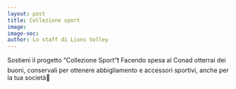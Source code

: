 ```yaml
---
layout: post
title: Collezione sport
image:
image-sec: 
author: Lo staff di Lions Volley
---
```


Sostieni il progetto “Collezione Sport”❗️
Facendo spesa al Conad otterrai dei buoni, conservali per ottenere abbigliamento e accessori sportivi, anche per la tua società🦁


